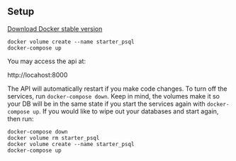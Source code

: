 ## Setup
[Download Docker stable version](https://docs.docker.com/docker-for-mac/install/#download-docker-for-mac)
```
docker volume create --name starter_psql
docker-compose up
```
You may access the api at:

http://locahost:8000

The API will automatically restart if you make code changes. To turn off the services, run `docker-compose down`. Keep in mind, the volumes make it so your DB will be in the same state if you start the services again with `docker-compose up`. If you would like to wipe out your databases and start again, then run:
```
docker-compose down
docker volume rm starter_psql
docker volume create --name starter_psql
docker-compose up
```